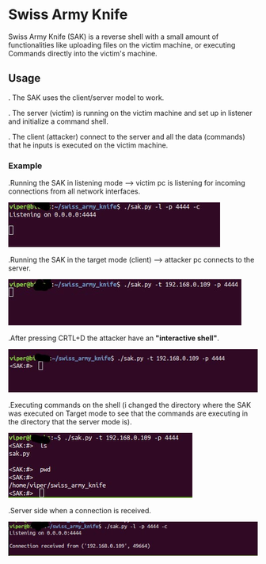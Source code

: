 # Swiss Army Knife
Swiss Army Knife (SAK) is a reverse shell
with a small amount of functionalities
like uploading files on the victim machine, or executing Commands directly into the victim's machine.

## Usage
. The SAK uses the client/server model to work.

. The server (victim) is running on the victim machine and set up in listener and initialize a command shell.

. The client (attacker) connect to the server and all the data (commands) that he inputs is executed on the victim machine.

### Example
.Running the SAK in listening mode --> victim pc is listening for incoming connections from all network interfaces.

![Alt text](1.jpeg)

.Running the SAK in the target mode (client) --> attacker pc connects to the server.

![Alt text](2.jpeg)

.After pressing CRTL+D the attacker have an **"interactive shell"**.

![Alt text](3.jpeg)

.Executing commands on the shell (i changed the directory where the SAK was executed on Target mode to see that the commands are executing in the directory that the server mode is).

![Alt text](4.jpeg?)

.Server side when a connection is received.

![Alt text](5.jpeg)

